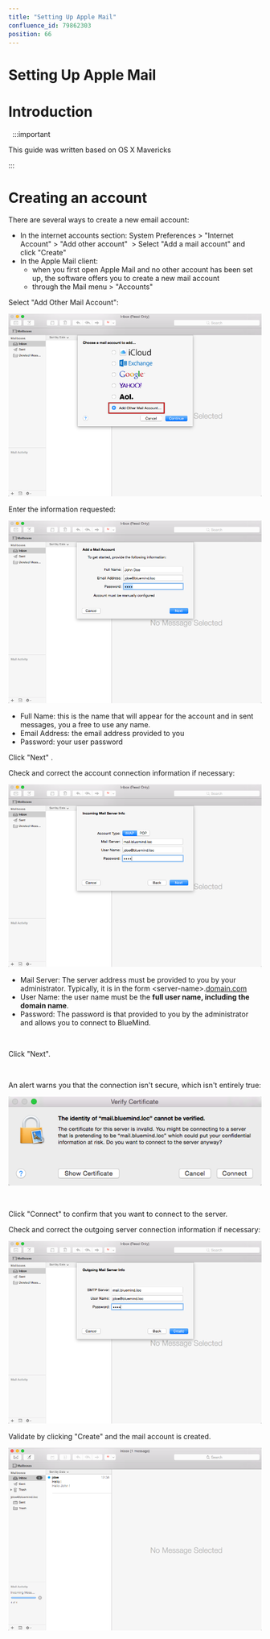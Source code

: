 ```yaml
---
title: "Setting Up Apple Mail"
confluence_id: 79862303
position: 66
---
```

# Setting Up Apple Mail


# Introduction

 
:::important

This guide was written based on OS X Mavericks

:::


# Creating an account

There are several ways to create a new email account:

- In the internet accounts section: System Preferences > "Internet Account" > "Add other account"  > Select "Add a mail account" and click "Create"
- In the Apple Mail client:
  - when you first open Apple Mail and no other account has been set up, the software offers you to create a new mail account
  - through the Mail menu > "Accounts"


Select "Add Other Mail Account":

![](../../../attachments/79862303/79862309.png)

Enter the information requested:

![](../../../attachments/79862303/79862308.png)

- Full Name: this is the name that will appear for the account and in sent messages, you a free to use any name.
- Email Address: the email address provided to you
- Password: your user password


Click "Next" .

Check and correct the account connection information if necessary:

![](../../../attachments/79862303/79862307.png)

- Mail Server: The server address must be provided to you by your administrator. Typically, it is in the form &lt;server-name>.[domain.com](http://domaine.com) 
- User Name: the user name must be the **full user name, including the **domain name****.
- Password: The password is that provided to you by the administrator and allows you to connect to BlueMind.


 

Click "Next".

 

An alert warns you that the connection isn't secure, which isn't entirely true:

![](../../../attachments/79862303/79862306.png)

 

Click "Connect" to confirm that you want to connect to the server.

Check and correct the outgoing server connection information if necessary:

![](../../../attachments/79862303/79862305.png)

Validate by clicking "Create" and the mail account is created.

![](../../../attachments/79862303/79862304.png)

 


